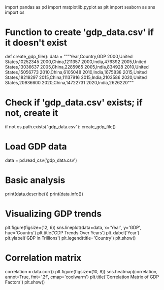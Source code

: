 import pandas as pd
import matplotlib.pyplot as plt
import seaborn as sns
import os

# Function to create 'gdp_data.csv' if it doesn't exist
def create_gdp_file():
    data = """Year,Country,GDP
2000,United States,10252345
2000,China,1211357
2000,India,476392
2005,United States,13036637
2005,China,2285965
2005,India,834928
2010,United States,15056773
2010,China,6105048
2010,India,1675838
2015,United States,18219297
2015,China,11137916
2015,India,2103586
2020,United States,20936600
2020,China,14722731
2020,India,2626220"""
    


# Check if 'gdp_data.csv' exists; if not, create it
if not os.path.exists("gdp_data.csv"):
    create_gdp_file()

# Load GDP data
data = pd.read_csv('gdp_data.csv')

# Basic analysis
print(data.describe())
print(data.info())

# Visualizing GDP trends
plt.figure(figsize=(12, 6))
sns.lineplot(data=data, x='Year', y='GDP', hue='Country')
plt.title('GDP Trends Over Years')
plt.xlabel('Year')
plt.ylabel('GDP in Trillions')
plt.legend(title='Country')
plt.show()

# Correlation matrix
correlation = data.corr()
plt.figure(figsize=(10, 8))
sns.heatmap(correlation, annot=True, fmt='.2f', cmap='coolwarm')
plt.title('Correlation Matrix of GDP Factors')
plt.show()
